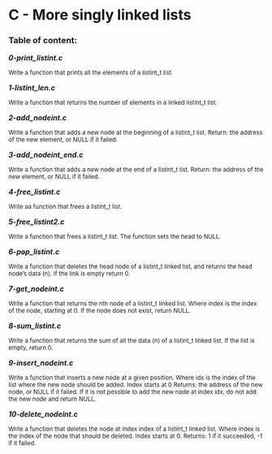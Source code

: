 # C - More singly linked lists
### Table of content:
***0-print_listint.c***

<sub>Write a function that prints all the elements of a listint_t list.</sub>

***1-listint_len.c***

<sub>Write a function that returns the number of elements in a linked listint_t list.</sub>

***2-add_nodeint.c***

<sub>Write a function that adds a new node at the beginning of a listint_t list. Return: the address of the new element, or NULL if it failed.</sub>

***3-add_nodeint_end.c***

<sub>Write a function that adds a new node at the end of a listint_t list. Return: the address of the new element, or NULL if it failed.</sub>

***4-free_listint.c***

<sub>Write aa function that frees a listint_t list.</sub>

***5-free_listint2.c***

<sub>Write a function that frees a listint_t list. The function sets the head to NULL.</sub>

***6-pop_listint.c***

<sub>Write a function that deletes the head node of a listint_t linked list, and returns the head node’s data (n). If the link is empty return 0.</sub>

***7-get_nodeint.c***

<sub>Write a function that returns the nth node of a listint_t linked list. Where index is the index of the node, starting at 0. If the node does not exist, return NULL.</sub>

***8-sum_listint.c***

<sub>Write a function that returns the sum of all the data (n) of a listint_t linked list. If the list is empty, return 0.</sub>

***9-insert_nodeint.c***

<sub>Write a function that inserts a new node at a given position.
Where idx is the index of the list where the new node should be added. Index starts at 0
Returns: the address of the new node, or NULL if it failed.
If it is not possible to add the new node at index idx, do not add the new node and return NULL.</sub>

***10-delete_nodeint.c***

<sub>Write a function that deletes the node at index index of a listint_t linked list.
Where index is the index of the node that should be deleted. Index starts at 0.
Returns: 1 if it succeeded, -1 if it failed.</sub>
